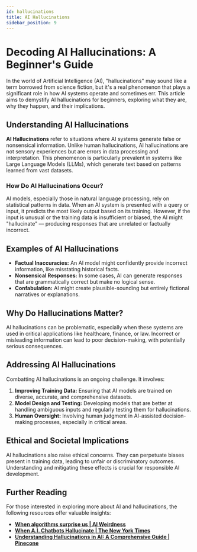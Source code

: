 ```yaml
---
id: hallucinations
title: AI Hallucinations
sidebar_position: 9
---
```

# Decoding AI Hallucinations: A Beginner's Guide

In the world of Artificial Intelligence (AI), "hallucinations" may sound like a term borrowed from science fiction, but it's a real phenomenon that plays a significant role in how AI systems operate and sometimes err. This article aims to demystify AI hallucinations for beginners, exploring what they are, why they happen, and their implications.

## Understanding AI Hallucinations

**AI Hallucinations** refer to situations where AI systems generate false or nonsensical information. Unlike human hallucinations, AI hallucinations are not sensory experiences but are errors in data processing and interpretation. This phenomenon is particularly prevalent in systems like Large Language Models (LLMs), which generate text based on patterns learned from vast datasets.

### How Do AI Hallucinations Occur?

AI models, especially those in natural language processing, rely on statistical patterns in data. When an AI system is presented with a query or input, it predicts the most likely output based on its training. However, if the input is unusual or the training data is insufficient or biased, the AI might "hallucinate" — producing responses that are unrelated or factually incorrect.

## Examples of AI Hallucinations

- **Factual Inaccuracies:** An AI model might confidently provide incorrect information, like misstating historical facts.
- **Nonsensical Responses:** In some cases, AI can generate responses that are grammatically correct but make no logical sense.
- **Confabulation:** AI might create plausible-sounding but entirely fictional narratives or explanations.

## Why Do Hallucinations Matter?

AI hallucinations can be problematic, especially when these systems are used in critical applications like healthcare, finance, or law. Incorrect or misleading information can lead to poor decision-making, with potentially serious consequences.

## Addressing AI Hallucinations

Combatting AI hallucinations is an ongoing challenge. It involves:

1. **Improving Training Data:** Ensuring that AI models are trained on diverse, accurate, and comprehensive datasets.
2. **Model Design and Testing:** Developing models that are better at handling ambiguous inputs and regularly testing them for hallucinations.
3. **Human Oversight:** Involving human judgment in AI-assisted decision-making processes, especially in critical areas.

## Ethical and Societal Implications

AI hallucinations also raise ethical concerns. They can perpetuate biases present in training data, leading to unfair or discriminatory outcomes. Understanding and mitigating these effects is crucial for responsible AI development.

## Further Reading

For those interested in exploring more about AI and hallucinations, the following resources offer valuable insights:

- [**When algorithms surprise us | AI Weirdness**](https://www.aiweirdness.com/when-algorithms-surprise-us-18-04-13/)
- [**When A.I. Chatbots Hallucinate | The New York Times**](https://www.nytimes.com/2023/05/01/business/ai-chatbots-hallucination.html)
- [**Understanding Hallucinations in AI: A Comprehensive Guide | Pinecone**](https://www.pinecone.io/learn/ai-hallucinations/)